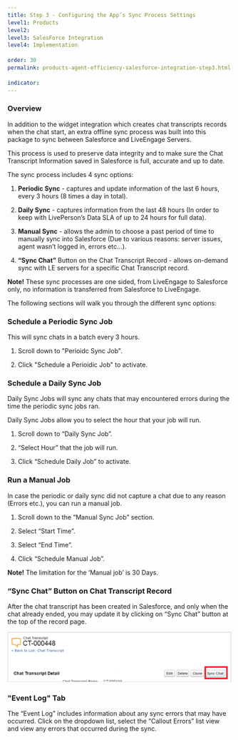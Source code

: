 ```yaml
---
title: Step 3 - Configuring the App’s Sync Process Settings
level1: Products
level2: 
level3: SalesForce Integration
level4: Implementation

order: 30
permalink: products-agent-efficiency-salesforce-integration-step3.html

indicator:
---
```


### Overview

In addition to the widget integration which creates chat transcripts records when the chat start, an extra offline sync process was built into this package to sync between Salesforce and LiveEngage Servers.

This process is used to preserve data integrity and to make sure the Chat Transcript Information saved in Salesforce is full, accurate and up to date.

The sync process includes 4 sync options:

1. **Periodic Sync** - captures and update information of the last 6 hours, every 3 hours (8 times a day in total).

2. **Daily Sync** - captures information from the last 48 hours (In order to keep with LivePerson’s Data SLA of up to 24 hours for full data).

3. **Manual Sync** - allows the admin to choose a past period of time to manually sync into Salesforce (Due to various reasons: server issues, agent wasn’t logged in, errors etc...).

4. **“Sync Chat”** Button on the Chat Transcript Record - allows on-demand sync with LE servers for a specific Chat Transcript record.

**Note!** These sync processes are one sided, from LiveEngage to Salesforce only, no information is transferred from
Salesforce to LiveEngage.

The following sections will walk you through the different sync options:

### Schedule a Periodic Sync Job

This will sync chats in a batch every 3 hours.

1. Scroll down to "Perioidc Sync Job".

2. Click "Schedule a Perioidic Job" to activate.

### Schedule a Daily Sync Job

Daily Sync Jobs will sync any chats that may encountered errors during the time the periodic sync jobs ran.

Daily Sync Jobs allow you to select the hour that your job will run.

1. Scroll down to “Daily Sync Job”.

2. “Select Hour” that the job will run.

3. Click “Schedule Daily Job” to activate.

### Run a Manual Job

In case the periodic or daily sync did not capture a chat due to any reason (Errors etc.), you can run a manual job.

1. Scroll down to the “Manual Sync Job” section.

2. Select “Start Time”.

3. Select “End Time”.

4. Click “Schedule Manual Job”.

**Note!** The limitation for the ‘Manual job’ is 30 Days. 

### “Sync Chat” Button on Chat Transcript Record

After the chat transcript has been created in Salesforce, and only when the chat already ended, you may update it by clicking on “Sync Chat” button at the top of the record page. 

![SyncChat](img/syncchat.png)

### "Event Log" Tab

The “Event Log” includes information about any sync errors that may have occurred. Click on the dropdown list, select the “Callout Errors” list view and view any errors that occurred during the sync.